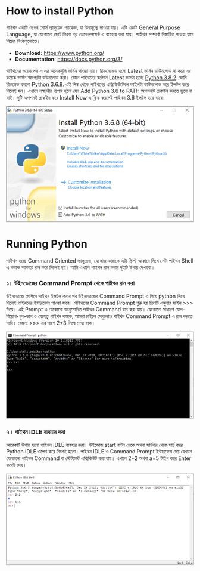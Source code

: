 # How to install Python 

পাইথন একটি ওপেন সোর্স ল্যাঙ্গুয়েজ প্যাকেজ, যা বিনামূল্যে পাওয়া যায়। এটি একটি General Purpose Language, যা যেকোনো ছোট কিংবা বড় ডেভেলপমেন্ট এ ব্যবহার করা যায়। পাইথন সম্পর্কে বিস্তারিত পাওয়া যাবে নিচের লিংকগুলোতে। 

  - **Download:** https://www.python.org/
  - **Documentation:** https://docs.python.org/3/ 


পাইথনের ওয়েবপেজ এ এর অনেকগুলি ভার্সন পাওয়া যায়। রিকমেন্ডেড হলো Latest ভার্সন ডাউনলোড না করে এর কয়েক ভার্সন আগেরটা ডউনলোড করা। যেমন পাইথনের বর্তমান Latest ভার্সন হচ্ছে [Python 3.8.2](https://www.python.org/ftp/python/3.8.2/python-3.8.2.exe). আমি রিকমেন্ড করবো [Python 3.6.8](https://www.python.org/ftp/python/3.6.8/python-3.6.8-amd64.exe). এই লিঙ্ক থেকে পাইথনের এক্সিকিউটেবল ফাইলটা ডাউনলোড করে ইন্সটল করে নিলেই হল। এখানে লক্ষ্যনীয় ব্যপার হলো যেন Add Python 3.6 to PATH অপশনটি চেকইন করতে ভুলে না যাই। দুটি অপশনই চেকইন করে Install Now এ ক্লিক করলেই পাইথন 3.6 ইন্সটল হয়ে যাবে। 

<p align="center">
  <img src="https://github.com/jakariamd/Introduction-to-Python/blob/master/Python%20Installation/Capture.PNG" />
</p>

# Running Python

পাইথন হচ্ছে Command Oriented ল্যাঙ্গুয়েজ, যেকোজ কাজকে এটা স্ক্রিপ্ট আকারে লিখে সেটা পাইথন Shell এ কমান্ড আকারে রান করে দিলেই হয়। আমি এখানে পাইথন রান করার দুইটি উপায় দেখাবো। 

### ১। উইনডোজের Command Prompt থেকে পাইথন রান করা

উইনডোজে মেশিনে পাইথন ইন্সটল করার পর উইনডোজের Command Prompt এ গিয়ে python লিখে দিলেই পাইথনের ইন্টারফেস পাওয়া যাবে। পাইথনের Command Prompt শুরু হয় তিনটি এঙ্গুলার সাইন >>> দিয়ে। এই Prompt এ যেকোনো আনুমোদিত পাইথন Command রান করা যায়। যেকোনো সাধারণ যোগ-বিয়োগ-গুন-ভাগ ও যেহেতু পাইথন কমান্ড, আমরা চাইলে সেগুলোও পাইথন Command Prompt  এ রান করতে পারি। যেমনঃ >>> এর পাশে 2+3 লিখে দেখা যাক।  

<p align="center">
  <img src="https://github.com/jakariamd/Introduction-to-Python/blob/master/Python%20Installation/Capture3.PNG" />
</p>



### ২। পাইথন IDLE ব্যবহার করা

আরেকটি উপায় হলো পাইথন IDLE ব্যবহার করা। উইন্ডোজ start বাটন থেকে অথবা সার্চবার থেকে সার্চ করে  Python IDLE ওপেন করে নিলেই হলো। পাইথন IDLE ও Command Prompt ইন্টারফেস দেয় যেখানে যেকোনো পাইথন Command বা স্টেটমেন্ট এক্সিকিউট করা যায়। এখানে 2+2 অথবা a=5 টাইপ করে Enter করেই দেখ।  

<p align="center">
  <img src="https://github.com/jakariamd/Introduction-to-Python/blob/master/Python%20Installation/Capture2.PNG" />
</p>

